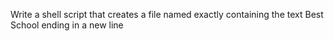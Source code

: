 Write a shell script that creates a file named exactly containing the text Best School ending in a new line
